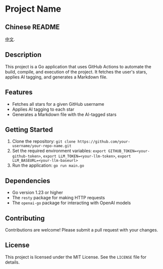 # Project Name
## Chinese README

 [中文](README_CN.md).

## Description

This project is a Go application that uses GitHub Actions to automate the build, compile, and execution of the project. It fetches the user's stars, applies AI tagging, and generates a Markdown file.

## Features

* Fetches all stars for a given GitHub username
* Applies AI tagging to each star
* Generates a Markdown file with the AI-tagged stars

## Getting Started

1. Clone the repository: `git clone https://github.com/your-username/your-repo-name.git`
2. Set the required environment variables: `export GITHUB_TOKEN=<your-github-token>`, `export LLM_TOKEN=<your-llm-token>`, `export LLM_BASEURL=<your-llm-baseurl>`
3. Run the application: `go run main.go`


## Dependencies

* Go version 1.23 or higher
* The `resty` package for making HTTP requests
* The `openai-go` package for interacting with OpenAI models

## Contributing

Contributions are welcome! Please submit a pull request with your changes.

## License

This project is licensed under the MIT License. See the `LICENSE` file for details.